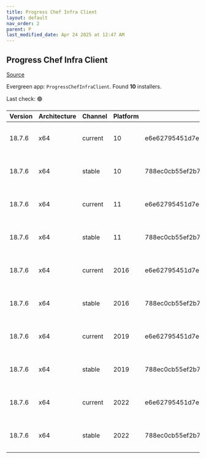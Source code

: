```yaml
---
title: Progress Chef Infra Client
layout: default
nav_order: 2
parent: P
last_modified_date: Apr 24 2025 at 12:47 AM
---
```


## Progress Chef Infra Client

[Source](https://www.chef.io/products/chef-infra)

Evergreen app: `ProgressChefInfraClient`. Found **10** installers.

Last check: 🟢

| Version | Architecture | Channel | Platform | Sha256                                                           | URI                                                                                                                                                                                          |
| ------- | ------------ | ------- | -------- | ---------------------------------------------------------------- | -------------------------------------------------------------------------------------------------------------------------------------------------------------------------------------------- |
| 18.7.6  | x64          | current | 10       | e6e62795451d7e7889c375f9036c9c33eeacc4d4fb7d32ae0feda681cd0373ab | [https://packages.chef.io/files/current/chef/18.7.6/windows/10/chef-client-18.7.6-1-x64.msi](https://packages.chef.io/files/current/chef/18.7.6/windows/10/chef-client-18.7.6-1-x64.msi)     |
| 18.7.6  | x64          | stable  | 10       | 788ec0cb55ef2b7e838b080177e9fd1a6751d7b51f5ae8042fda2b0a14ccef9b | [https://packages.chef.io/files/stable/chef/18.7.6/windows/10/chef-client-18.7.6-1-x64.msi](https://packages.chef.io/files/stable/chef/18.7.6/windows/10/chef-client-18.7.6-1-x64.msi)       |
| 18.7.6  | x64          | current | 11       | e6e62795451d7e7889c375f9036c9c33eeacc4d4fb7d32ae0feda681cd0373ab | [https://packages.chef.io/files/current/chef/18.7.6/windows/11/chef-client-18.7.6-1-x64.msi](https://packages.chef.io/files/current/chef/18.7.6/windows/11/chef-client-18.7.6-1-x64.msi)     |
| 18.7.6  | x64          | stable  | 11       | 788ec0cb55ef2b7e838b080177e9fd1a6751d7b51f5ae8042fda2b0a14ccef9b | [https://packages.chef.io/files/stable/chef/18.7.6/windows/11/chef-client-18.7.6-1-x64.msi](https://packages.chef.io/files/stable/chef/18.7.6/windows/11/chef-client-18.7.6-1-x64.msi)       |
| 18.7.6  | x64          | current | 2016     | e6e62795451d7e7889c375f9036c9c33eeacc4d4fb7d32ae0feda681cd0373ab | [https://packages.chef.io/files/current/chef/18.7.6/windows/2016/chef-client-18.7.6-1-x64.msi](https://packages.chef.io/files/current/chef/18.7.6/windows/2016/chef-client-18.7.6-1-x64.msi) |
| 18.7.6  | x64          | stable  | 2016     | 788ec0cb55ef2b7e838b080177e9fd1a6751d7b51f5ae8042fda2b0a14ccef9b | [https://packages.chef.io/files/stable/chef/18.7.6/windows/11/chef-client-18.7.6-1-x64.msi](https://packages.chef.io/files/stable/chef/18.7.6/windows/11/chef-client-18.7.6-1-x64.msi)       |
| 18.7.6  | x64          | current | 2019     | e6e62795451d7e7889c375f9036c9c33eeacc4d4fb7d32ae0feda681cd0373ab | [https://packages.chef.io/files/current/chef/18.7.6/windows/2019/chef-client-18.7.6-1-x64.msi](https://packages.chef.io/files/current/chef/18.7.6/windows/2019/chef-client-18.7.6-1-x64.msi) |
| 18.7.6  | x64          | stable  | 2019     | 788ec0cb55ef2b7e838b080177e9fd1a6751d7b51f5ae8042fda2b0a14ccef9b | [https://packages.chef.io/files/stable/chef/18.7.6/windows/11/chef-client-18.7.6-1-x64.msi](https://packages.chef.io/files/stable/chef/18.7.6/windows/11/chef-client-18.7.6-1-x64.msi)       |
| 18.7.6  | x64          | current | 2022     | e6e62795451d7e7889c375f9036c9c33eeacc4d4fb7d32ae0feda681cd0373ab | [https://packages.chef.io/files/current/chef/18.7.6/windows/2022/chef-client-18.7.6-1-x64.msi](https://packages.chef.io/files/current/chef/18.7.6/windows/2022/chef-client-18.7.6-1-x64.msi) |
| 18.7.6  | x64          | stable  | 2022     | 788ec0cb55ef2b7e838b080177e9fd1a6751d7b51f5ae8042fda2b0a14ccef9b | [https://packages.chef.io/files/stable/chef/18.7.6/windows/11/chef-client-18.7.6-1-x64.msi](https://packages.chef.io/files/stable/chef/18.7.6/windows/11/chef-client-18.7.6-1-x64.msi)       |
